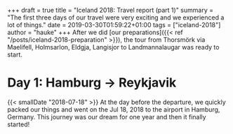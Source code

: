 +++
draft = true
title = "Iceland 2018: Travel report (part 1)"
summary = "The first three days of our travel were very exciting and we experienced a lot of things."
date = 2019-03-30T01:59:22+01:00
tags = ["iceland-2018"]
author = "hauke"
+++
After we did [our preparations]({{< ref "/posts/iceland-2018-preparation" >}}), the tour from Thorsmörk via Maelifell, Holmsarlon, Eldgja, Langisjor to Landmannalaugar was ready to start.

# Day 1: Hamburg → Reykjavik
{{< smallDate "2018-07-18" >}}
At the day before the departure, we quickly packed our things and went on the Jul 18, 2018 to the airport in Hamburg, Germany.
This journey was our dream for one year and then it finally started!
